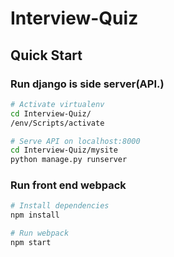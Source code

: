 # Interview-Quiz

## Quick Start

### Run django is side server(API.)

```bash
# Activate virtualenv
cd Interview-Quiz/
/env/Scripts/activate

# Serve API on localhost:8000
cd Interview-Quiz/mysite
python manage.py runserver
```

### Run front end webpack

```bash
# Install dependencies
npm install

# Run webpack
npm start
```
